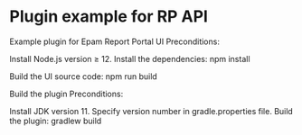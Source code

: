 # Plugin example for RP API

Example plugin for Epam Report Portal
UI
Preconditions:

Install Node.js version ≥ 12.
Install the dependencies: npm install

Build the UI source code: npm run build

Build the plugin
Preconditions:

Install JDK version 11.
Specify version number in gradle.properties file.
Build the plugin: gradlew build